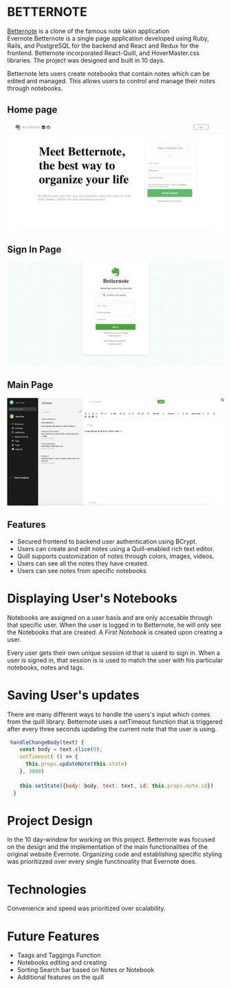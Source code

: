 # BETTERNOTE

[Betternote](https://betternote-evernote.herokuapp.com/#/) is a clone of the famous note takin application Evernote.Betternote is a single page application developed using Ruby, Rails, and PostgreSQL for the backend and React and Redux for the frontend. Betternote incorporated React-Quill, and HoverMaster.css libraries. The project was designed and built in 10 days.

Betternote lets users create notebooks that contain notes which can be edited and managed. This allows users to control and manage their notes through notebooks.

## Home page
![alt text](/app/assets/images/ss1.png)

## Sign In Page
![alt text](/app/assets/images/ss2.png)

## Main Page
![alt text](/app/assets/images/ss3.png)

## Features
* Secured frontend to backend user authentication using BCrypt.
* Users can create and edit notes using a Quill-enabled rich text editor.
* Quill supports customization of notes through colors, images, videos.
* Users can see all the notes they have created.
* Users can see notes from specific notebooks

# Displaying User's Notebooks
Notebooks are assigned on a user basis and are only accesable through that specific user. When the user is logged in to Betternote, he will only see the Notebooks that are created. A *First Notebook* is created upon creating a user.

Every user gets their own unique session id that is userd to sign in. When a user is signed in, that session is is used to match the user with his particular notebooks, notes and tags.

# Saving User's updates
There are many different ways to handle the users's input which comes from the quill library. Betternote uses a setTimeout function that is triggered after every three seconds updating the current note that the user is using.

```javascript
 handleChangeBody(text) {
    const body = text.slice(0);
    setTimeout( () => {
      this.props.updateNote(this.state)
    }, 3000)

    this.setState({body: body, text: text, id: this.props.note.id})
  }
```
# Project Design
In the 10 day-window for working on this project. Betternote was focused on the design and the implementation of the main functionalities of the original website Evernote. Organizing code and establishing specific styling was prioritizzed over every single functinoality that Evernote does.

# Technologies
Convenience and speed was prioritized over scalability.

# Future Features
* Taags and Taggings Function
* Notebooks editing and creating
* Sorting Search bar based on Notes or Notebook
* Additional features on the quill

